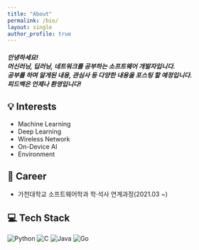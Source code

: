 ```yaml
---
title: "About"
permalink: /bio/
layout: single
author_profile: true
---
```


<h5>안녕하세요!<br/>
머신러닝, 딥러닝, 네트워크를 공부하는 소프트웨어 개발자입니다.<br/>
공부를 하며 알게된 내용, 관심사 등 다양한 내용을 포스팅 할 예정입니다.<br/>
피드백은 언제나 환영입니다!

💡 Interests
--
* Machine Learning
* Deep Learning
* Wireless Network
* On-Device AI
* Environment

👜 Career
--
* 가천대학교 소프트웨어학과 학·석사 연계과정(2021.03 ~)

💻 Tech Stack
--
<img alt="Python" src ="https://img.shields.io/badge/Python-3776AB.svg?&style=for-the-badge&logo=Python&logoColor=white"/> <img alt="C" src ="https://img.shields.io/badge/C-A8B9CC.svg?&style=for-the-badge&logo=C&logoColor=white"/> <img alt="Java" src ="https://img.shields.io/badge/Java-007396.svg?&style=for-the-badge&logo=Java&logoColor=white"/> <img alt="Go" src ="https://img.shields.io/badge/Go-00ADD8.svg?&style=for-the-badge&logo=Go&logoColor=white"/>
